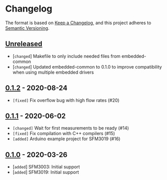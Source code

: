 # Changelog

The format is based on [Keep a Changelog](https://keepachangelog.com/en/1.0.0/),
and this project adheres to [Semantic Versioning](https://semver.org/spec/v2.0.0.html).

## [Unreleased]

 * [`changed`] Makefile to only include needed files from embedded-common
 * [`changed`] Updated embedded-common to 0.1.0 to improve compatibility when
               using multiple embedded drivers

## [0.1.2] - 2020-08-24

 * `[fixed]` Fix overflow bug with high flow rates (#20)

## [0.1.1] - 2020-06-02

 * `[changed]`  Wait for first measurements to be ready (#14)
 * `[fixed]`    Fix compilation with C++ compilers (#15)
 * `[added]`    Arduino example project for SFM3019 (#16)

## [0.1.0] - 2020-03-26

 * [`added`]    SFM3003: Initial support
 * [`added`]    SFM3019: Initial support

[Unreleased]: https://github.com/Sensirion/embedded-sfm/compare/0.1.1...master
[0.1.1]: https://github.com/Sensirion/embedded-sfm/compare/0.1.0...0.1.1
[0.1.0]: https://github.com/Sensirion/embedded-sfm/releases/tag/0.1.0
[0.1.2]: https://github.com/Sensirion/embedded-sfm/compare/0.1.1...0.1.2
